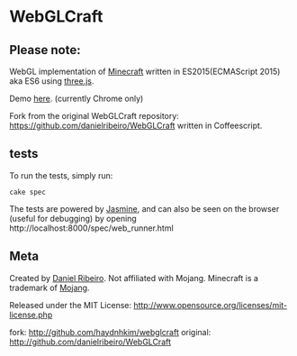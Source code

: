 # WebGLCraft

## Please note: 

WebGL implementation of [Minecraft](http://www.minecraft.net/) written in ES2015(ECMAScript 2015) aka ES6 using [three.js](http://threejs.org).

Demo [here](http://haydnhkim.github.io/webglcraft/). (currently Chrome only)

Fork from the original WebGLCraft repository: https://github.com/danielribeiro/WebGLCraft written in Coffeescript.


## tests

To run the tests, simply run:

```
cake spec
```

The tests are powered by [Jasmine](https://github.com/jasmine/jasmine), and can also be seen
on the browser (useful for debugging) by opening http://localhost:8000/spec/web_runner.html


## Meta

Created by [Daniel Ribeiro](http://metaphysicaldeveloper.wordpress.com/about-me). Not affiliated with Mojang. Minecraft is a trademark of [Mojang](http://mojang.com/).

Released under the MIT License: http://www.opensource.org/licenses/mit-license.php

fork: http://github.com/haydnhkim/webglcraft
original: http://github.com/danielribeiro/WebGLCraft
